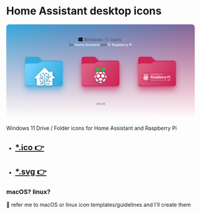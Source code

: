 # Home Assistant desktop icons

![Icons](./img/cover.png)

Windows 11 Drive / Folder icons for Home Assistant and Raspberry Pi

- ## [*.ico 👉](./.ico)
- ## [*.svg 👉](./.svg)

### macOS? linux?

🤝 refer me to macOS or linux icon templates/guidelines and I'll create them
